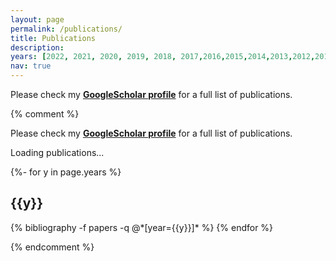 ```yaml
---
layout: page
permalink: /publications/
title: Publications
description: 
years: [2022, 2021, 2020, 2019, 2018, 2017,2016,2015,2014,2013,2012,2011,2010, 2009,2008, 2007]
nav: true
---
```


Please check my **[GoogleScholar profile](https://scholar.google.com.tr/citations?hl=tr&user=LXUvnL0AAAAJ&view_op=list_works&sortby=pubdate)** for a full list of publications.

{% comment %}
<style>
div.bibyear {
    font-family: Verdana, Arial, Helvetica, sans-serif;
    font-size: 150%;
    font-weight: bold;
}

div.bibdoi {
    display: inline;
}

div.bibtitle {
    color: #000000;
    font-weight: bold;
}

div.bibauthor {
    display: inline-block;
}

div.bibauthors {
    font-style: italic;
}

div.bibauthors a:link, a:visited {
    color: #000000;
    text-decoration: none;
    font-weight: normal;
}

div.bibauthors a:hover {
    color: #000000;
    text-decoration: underline;
}
</style>

Please check my **[GoogleScholar profile](https://scholar.google.com.tr/citations?user=LXUvnL0AAAAJ)** for a full list of publications.

<!-- _pages/publications.md -->
<div class="publications">

<!-- This div is a placeholder which will contain the publications -->
<div id="pubszone">
  Loading publications...
</div>
<!-- Function which will handle the content received through JSONP -->
<script type='text/javascript'>
//<![CDATA[
    function mycallback(ad_content) {
    	document.getElementById('pubszone').innerHTML = ad_content.html;
    }
//]]>
</script>
<!-- Load of the remote JS which will call the callback function -->
<script src="https://www.csauthors.net/kasim-sinan-yildirim/embed/bib.js?callback=mycallback"></script>
    
        
<!-- _pages/publications.md -->
<div class="publications">
    
{%- for y in page.years %}
  <h2 class="year">{{y}}</h2>
  {% bibliography -f papers -q @*[year={{y}}]* %}
{% endfor %}
    
{% endcomment %}

</div>
